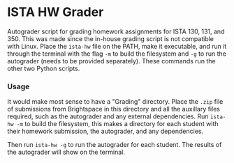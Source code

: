 # ISTA HW Grader

Autograder script for grading homework assignments for ISTA 130, 131, and 350. This was made since the in-house grading script is not compatible with Linux. Place the `ista-hw` file on the PATH, make it executable, and run it through the terminal with the flag `-m` to build the filesystem and `-g` to run the autograder (needs to be provided separately). These commands run the other two Python scripts.

### Usage

It would make most sense to have a "Grading" directory. Place the `.zip` file of submissions from Brightspace in this directory and all the auxillary files required, such as the autograder and any external dependencies. Run `ista-hw -m` to build the filesystem, this makes a directory for each student with their homework submission, the autograder, and any dependencies.

Then run `ista-hw -g` to run the autograder for each student. The results of the autograder will show on the terminal.
